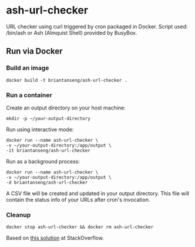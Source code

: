 # ash-url-checker
URL checker using curl triggered by cron packaged in Docker. Script used: /bin/ash or Ash (Almquist Shell) provided by BusyBox.

## Run via Docker

### Build an image
```
docker build -t briantanseng/ash-url-checker .
```

### Run a container

Create an output directory on your host machine:
```
mkdir -p ~/your-output-directory
```

Run using interactive mode:
```
docker run --name ash-url-checker \
-v ~/your-output-directory:/app/output \
-it briantanseng/ash-url-checker
```
Run as a background process:
```
docker run --name ash-url-checker \
-v ~/your-output-directory:/app/output \
-d briantanseng/ash-url-checker
```

A CSV file will be created and updated in your output directory. This file will contain the status info of your URLs after cron's invocation.

### Cleanup
```
docker stop ash-url-checker && docker rm ash-url-checker
```

Based on [this solution](https://stackoverflow.com/questions/37015624/how-to-run-a-cron-job-inside-a-docker-container) at StackOverflow.

